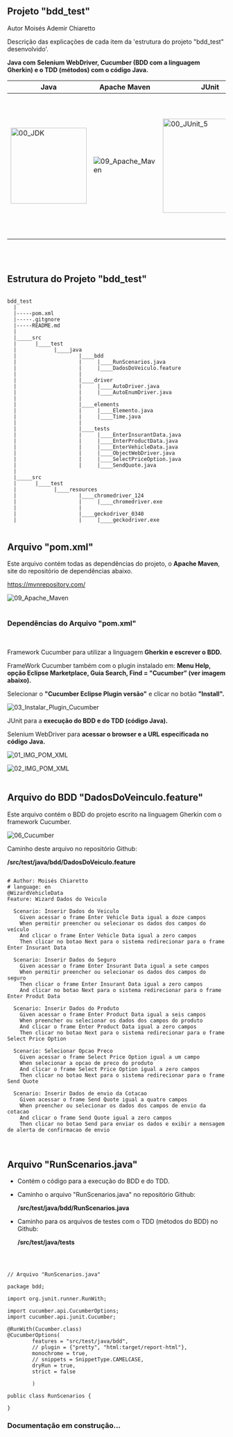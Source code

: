 ## Projeto "bdd_test"

Autor Moisés Ademir Chiaretto
  
Descrição das explicações de cada item da 'estrutura do projeto "bdd_test" desenvolvido'.
  
**Java com Selenium WebDriver, Cucumber (BDD com a linguagem Gherkin) e o TDD (métodos) com o código Java.**
<br>

|Java		|Apache Maven		|JUnit		|Selenium WebDriver	|Cucumber	|IDE Eclipse	|HTML / CSS / JS	|XPATH		|
|---------------|-----------------------|---------------|-----------------------|---------------|---------------|-----------------------|---------------|
| <img width="175" alt="00_JDK" src="https://github.com/moiseschiaretto/JavaWeb/assets/84775466/a1203c06-d9e3-4ea8-bf96-0cacf2eb17b9"> | ![09_Apache_Maven](https://github.com/moiseschiaretto/JavaWeb/assets/84775466/a302dfe3-f02c-4a80-94b6-d7d6ac0c922f) | <img width="217" alt="00_JUnit_5" src="https://github.com/moiseschiaretto/JavaWeb/assets/84775466/355bcdd9-3cea-4333-9296-a18c57081401"> | ![08_Selenium_Webdriver](https://github.com/moiseschiaretto/JavaWeb/assets/84775466/564c3477-32ce-4481-b81d-482fd6596abf) | <img width="198" alt="Cucumber" src="https://github.com/moiseschiaretto/JavaWeb/assets/84775466/9a0ee34c-f35d-44c7-b8da-b6f038fdc65d">| <img width="329" alt="00_Logo_IDE_Eclipse" src="https://github.com/moiseschiaretto/JavaWeb/assets/84775466/8acd8574-c949-41e4-85ac-deb6730b516d"> | <img width="236" alt="00_HTML_CSS_JS" src="https://github.com/moiseschiaretto/JavaWeb/assets/84775466/5be793c3-88ba-4f6e-a1e1-ae0644a34756"> | <img width="142" alt="00_XPATH" src="https://github.com/moiseschiaretto/JavaWeb/assets/84775466/b316e3cd-815c-47da-894c-9a1a11d88659"> |



<br>
<br>
 

## Estrutura do Projeto "bdd_test"


```

bdd_test
  |
  |-----pom.xml
  |-----.gitgnore
  |-----README.md
  |
  |_____src
  |      |____test
  |            |____java
  |                    |____bdd
  |                    |     |____RunScenarios.java
  |                    |     |____DadosDoVeiculo.feature
  |                    |
  |                    |____driver
  |                    |     |____AutoDriver.java
  |                    |     |____AutoEnumDriver.java
  |                    |
  |                    |____elements
  |                    |     |____Elemento.java
  |                    |     |____Time.java
  |                    |
  |                    |____tests
  |                    |     |____EnterInsurantData.java
  |                    |     |____EnterProductData.java
  |                    |     |____EnterVehicleData.java
  |                    |     |____ObjectWebDriver.java
  |                    |     |____SelectPriceOption.java
  |                    |     |____SendQuote.java
  |
  |_____src
  |      |____test
  |            |____resources
  |                    |____chromedriver_124
  |                    |     |____chromedriver.exe
  |                    |        
  |                    |____geckodriver_0340
  |                    |     |____geckodriver.exe


```

## Arquivo "pom.xml"

Este arquivo contém todas as dependências do projeto, o **Apache Maven**, site do repositório de dependências abaixo.

https://mvnrepository.com/
<br>

![09_Apache_Maven](https://github.com/moiseschiaretto/JavaWeb/assets/84775466/a89cac1e-cf2b-460a-a388-57a2b748a992)
<br>
<br>


### Dependências do Arquivo "pom.xml"
<br>

Framework Cucumber para utilizar a linguagem **Gherkin e escrever o BDD.**

FrameWork Cucumber também com o plugin instalado em: **Menu Help, opção Eclipse Marketplace, Guia Search, Find = "Cucumber" (ver imagem abaixo).**
     
Selecionar o **"Cucumber Eclipse Plugin versão"** e clicar no botão **"Install".**

     
![03_Instalar_Plugin_Cucumber](https://github.com/moiseschiaretto/JavaWeb/assets/84775466/afb2be50-e135-4dc3-93e0-780167dfd69f)

 
JUnit para a **execução do BDD e do TDD (código Java).**
 
Selenium WebDriver para **acessar o browser e a URL especificada no código Java.**


![01_IMG_POM_XML](https://github.com/moiseschiaretto/JavaWeb/assets/84775466/6b49dcee-9e84-4c4d-b486-7d5b53fb138e)


![02_IMG_POM_XML](https://github.com/moiseschiaretto/JavaWeb/assets/84775466/49cb27e0-b3f6-43ee-a02a-213816aa306b)
<br>
<br>


## Arquivo do BDD "DadosDoVeinculo.feature"

Este arquivo contém o BDD do projeto escrito na linguagem Gherkin com o framework Cucumber.

![06_Cucumber](https://github.com/moiseschiaretto/JavaWeb/assets/84775466/7f6c2e79-4edc-4e9b-9aed-d604b8b94265)


Caminho deste arquivo no repositório Github:
<br>

**/src/test/java/bdd/DadosDoVeiculo.feature**


```

# Author: Moisés Chiaretto
# language: en
@WizardVehicleData
Feature: Wizard Dados do Veiculo

  Scenario: Inserir Dados do Veiculo
    Given acessar o frame Enter Vehicle Data igual a doze campos
    When permitir preencher ou selecionar os dados dos campos do veículo
    And clicar o frame Enter Vehicle Data igual a zero campos
    Then clicar no botao Next para o sistema redirecionar para o frame Enter Insurant Data

  Scenario: Inserir Dados do Seguro
    Given acessar o frame Enter Insurant Data igual a sete campos
    When permitir preencher ou selecionar os dados dos campos do seguro
    Then clicar o frame Enter Insurant Data igual a zero campos
    And clicar no botao Next para o sistema redirecionar para o frame Enter Produt Data

  Scenario: Inserir Dados do Produto
    Given acessar o frame Enter Product Data igual a seis campos
    When preencher ou selecionar os dados dos campos do produto
    And clicar o frame Enter Product Data igual a zero campos
    Then clicar no botao Next para o sistema redirecionar para o frame Select Price Option

  Scenario: Selecionar Opcao Preco
    Given acessar o frame Select Price Option igual a um campo
    When selecionar a opcao de preco do produto
    And clicar o frame Select Price Option igual a zero campos
    Then clicar no botao Next para o sistema redirecionar para o frame Send Quote

  Scenario: Inserir Dados de envio da Cotacao
    Given acessar o frame Send Quote igual a quatro campos
    When preencher ou selecionar os dados dos campos de envio da cotacao
    And clicar o frame Send Quote igual a zero campos
    Then clicar no botao Send para enviar os dados e exibir a mensagem de alerta de confirmacao de envio

```
<br>


## Arquivo "RunScenarios.java"

- Contém o código para a execução do BDD e do TDD.

- Caminho o arquivo "RunScenarios.java" no repositório Github:

	**/src/test/java/bdd/RunScenarios.java**

- Caminho para os arquivos de testes com o TDD (métodos do BDD) no Github:

	**/src/test/java/tests**
<br>


```

// Arquivo "RunScenarios.java"

package bdd;

import org.junit.runner.RunWith;

import cucumber.api.CucumberOptions;
import cucumber.api.junit.Cucumber;

@RunWith(Cucumber.class)
@CucumberOptions(
		features = "src/test/java/bdd",
		// plugin = {"pretty", "html:target/report-html"},
		monochrome = true,
		// snippets = SnippetType.CAMELCASE,
		dryRun = true,
		strict = false
		
		)

public class RunScenarios {

}

```


### Documentação em construção...
